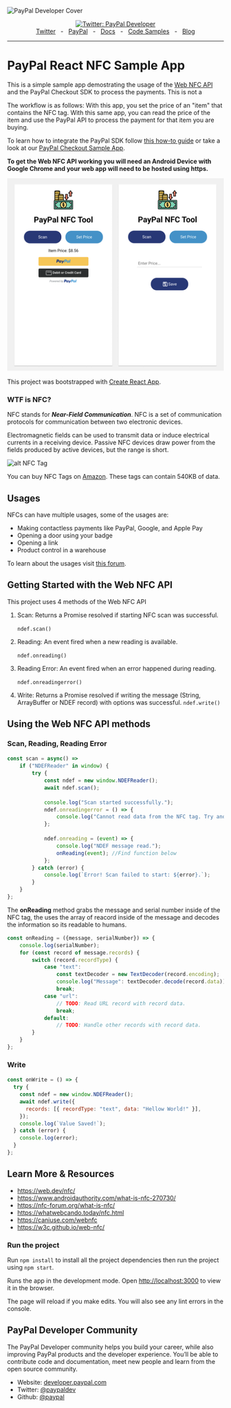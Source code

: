 ![PayPal Developer Cover](https://github.com/paypaldev/.github/blob/main/pp-cover.png)
<div align="center">
  <a href="https://twitter.com/paypaldev" target="_blank">
    <img alt="Twitter: PayPal Developer" src="https://img.shields.io/twitter/follow/paypaldev?style=social" />
  </a>
  <br />
  <a href="https://twitter.com/paypaldev" target="_blank">Twitter</a>
    <span>&nbsp;&nbsp;-&nbsp;&nbsp;</span>
  <a href="https://www.paypal.com/us/home" target="_blank">PayPal</a>
    <span>&nbsp;&nbsp;-&nbsp;&nbsp;</span>
  <a href="https://developer.paypal.com/home" target="_blank">Docs</a>
    <span>&nbsp;&nbsp;-&nbsp;&nbsp;</span>
  <a href="https://github.com/paypaldev" target="_blank">Code Samples</a>
    <span>&nbsp;&nbsp;-&nbsp;&nbsp;</span>
  <a href="https://dev.to/paypaldeveloper" target="_blank">Blog</a>
  <br />
  <hr />
</div>

# PayPal React NFC Sample App

This is a simple sample app demostrating the usage of the [Web NFC API](https://w3c.github.io/web-nfc/) and the PayPal Checkout SDK to process the payments. This is not a 

The workflow is as follows: With this app, you set the price of an "item" that contains the NFC tag. With this same app, you can read the price of the item and use the PayPal API to process the payment for that item you are buying.

To learn how to integrate the PayPal SDK follow [this how-to guide](https://dev.to/paypaldeveloper/how-to-add-paypal-checkout-payments-to-your-react-app-53aa) or take a look at our [PayPal Checkout Sample App](https://github.com/paypaldev/PayPal-React-Checkout-Sample).

**To get the Web NFC API working you will need an Android Device with Google Chrome and your web app will need to be hosted using https.**

![alt nfc tag](nfcpaypal.png)

This project was bootstrapped with [Create React App](https://github.com/facebook/create-react-app).

### WTF is NFC?

NFC stands for **_Near-Field Communication_**. NFC is a set of communication protocols for communication between two electronic devices.

Electromagnetic fields can be used to transmit data or induce electrical currents in a receiving device. Passive NFC devices draw power from the fields produced by active devices, but the range is short.

![alt NFC Tag](nfc.jpg)

You can buy NFC Tags on [Amazon](https://www.amazon.com/gp/product/B0727NYX3B/ref=ppx_yo_dt_b_asin_title_o01_s00?ie=UTF8&psc=1). These tags can contain 540KB of data.

## Usages

NFCs can have multiple usages, some of the usages are:

- Making contactless payments like PayPal, Google, and Apple Pay
- Opening a door using your badge
- Opening a link
- Product control in a warehouse

To learn about the usages visit [this forum](https://nfc-forum.org/what-is-nfc/).

## Getting Started with the Web NFC API

This project uses 4 methods of the Web NFC API

1. Scan: Returns a Promise resolved if starting NFC scan was successful.

   `ndef.scan()`

2. Reading: An event fired when a new reading is available.

   `ndef.onreading()`

3. Reading Error: An event fired when an error happened during reading.

   `ndef.onreadingerror()`

4. Write: Returns a Promise resolved if writing the message (String, ArrayBuffer or NDEF record) with options was successful.
   `ndef.write()`

## Using the Web NFC API methods

### Scan, Reading, Reading Error

```javascript
const scan = async() =>
    if ("NDEFReader" in window) {
        try {
            const ndef = new window.NDEFReader();
            await ndef.scan();

            console.log("Scan started successfully.");
            ndef.onreadingerror = () => {
                console.log("Cannot read data from the NFC tag. Try another one?");
            };

            ndef.onreading = (event) => {
                console.log("NDEF message read.");
                onReading(event); //Find function below
            };
        } catch (error) {
            console.log(`Error! Scan failed to start: ${error}.`);
        }
    }
};
```

The **onReading** method grabs the message and serial number inside of the NFC tag, the uses the array of reacord inside of the message and decodes the information so its readable to humans.

```javascript
const onReading = ({message, serialNumber}) => {
    console.log(serialNumber);
    for (const record of message.records) {
        switch (record.recordType) {
            case "text":
                const textDecoder = new TextDecoder(record.encoding);
                console.log("Message": textDecoder.decode(record.data));
                break;
            case "url":
                // TODO: Read URL record with record data.
                break;
            default:
                // TODO: Handle other records with record data.
        }
    }
};
```

### Write

```javascript
const onWrite = () => {
  try {
    const ndef = new window.NDEFReader();
    await ndef.write({
      records: [{ recordType: "text", data: "Hellow World!" }],
    });
    console.log(`Value Saved!`);
  } catch (error) {
    console.log(error);
  }
};
```

## Learn More & Resources

- https://web.dev/nfc/
- https://www.androidauthority.com/what-is-nfc-270730/
- https://nfc-forum.org/what-is-nfc/
- https://whatwebcando.today/nfc.html
- https://caniuse.com/webnfc
- https://w3c.github.io/web-nfc/

### Run the project

Run `npm install` to install all the project dependencies then run the project using
`npm start`.

Runs the app in the development mode.
Open [http://localhost:3000](http://localhost:3000) to view it in the browser.

The page will reload if you make edits.
You will also see any lint errors in the console.

## PayPal Developer Community
The PayPal Developer community helps you build your career, while also improving PayPal products and the developer experience. You’ll be able to contribute code and documentation, meet new people and learn from the open source community.

* Website: [developer.paypal.com](https://developer.paypal.com)
* Twitter: [@paypaldev](https://twitter.com/paypaldev)
* Github:  [@paypal](https://github.com/paypal)
